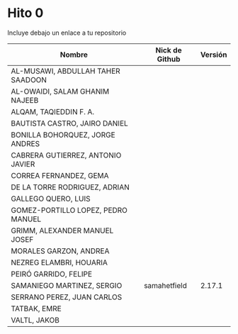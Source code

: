 # Hito 0

Incluye debajo un enlace a tu repositorio

| Nombre   | Nick de Github | Versión |
|----------|--------------- |---------|
| AL-MUSAWI,  ABDULLAH TAHER SAADOON |  | |
| AL-OWAIDI,  SALAM GHANIM NAJEEB |  | |
| ALQAM,  TAQIEDDIN F. A. |  | |
| BAUTISTA CASTRO,  JAIRO DANIEL |  | |
| BONILLA BOHORQUEZ,  JORGE ANDRES |  | |
| CABRERA GUTIERREZ,  ANTONIO JAVIER |  | |
| CORREA FERNANDEZ,  GEMA |  | |
| DE LA TORRE RODRIGUEZ,  ADRIAN |  | |
| GALLEGO QUERO,  LUIS |  | |
| GOMEZ-PORTILLO LOPEZ,  PEDRO MANUEL |  | |
| GRIMM,  ALEXANDER MANUEL JOSEF |  | |
| MORALES GARZON,  ANDREA |  | |
| NEZREG ELAMBRI,   HOUARIA |  | |
| PEIRÓ GARRIDO,  FELIPE |  | |
| SAMANIEGO MARTINEZ,  SERGIO | samahetfield | 2.17.1 |
| SERRANO PEREZ,  JUAN CARLOS |  | |
| TATBAK,  EMRE |  | |
| VALTL,  JAKOB |  | |
